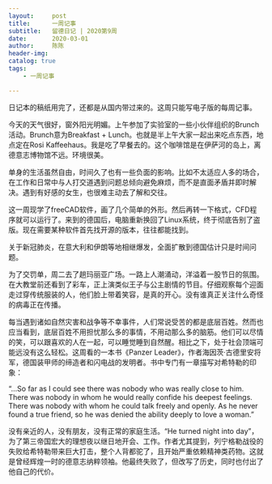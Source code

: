 ```yaml
---
layout:     post
title:      一周记事
subtitle:   留德日记 | 2020第9周
date:       2020-03-01
author:     陈陈
header-img: 
catalog: true
tags:
    - 一周记事

---
```


日记本的稿纸用完了，还都是从国内带过来的。这周只能写电子版的每周记事。

今天的天气很好，窗外阳光明媚。上午参加了实验室的一些小伙伴组织的Brunch活动。Brunch意为Breakfast + Lunch。也就是半上午大家一起出来吃点东西，地点定在Rosi Kaffeehaus。我是吃了早餐去的。这个咖啡馆是在伊萨河的岛上，离德意志博物馆不远。环境很美。

单身的生活虽然自由，时间久了也有一些负面的影响。比如不太适应人多的场合，在工作和日常中与人打交道遇到问题总倾向避免麻烦，而不是直面矛盾并即时解决。遇到有好感的女生，也很难主动去了解和交往。

这一周现学了freeCAD软件，画了几个简单的外形。然后再转一下格式，CFD程序就可以运行了。来到的德国后，电脑重新换回了Linux系统，终于彻底告别了盗版。现在需要某种软件首先找开源的版本，往往都能找到。

关于新冠肺炎，在意大利和伊朗等地相继爆发，全面扩散到德国估计只是时间问题。

为了交罚单，周二去了趟玛丽亚广场。一路上人潮涌动，洋溢着一股节日的氛围。在大教堂前还看到了彩车，正上演类似王子与公主剧情的节目。仔细观察每个迎面走过穿传统服装的人，他们脸上带着笑容，是真的开心。没有谁真正关注什么奇怪的病毒正在传播。

每当遇到诸如自然灾害和战争等不幸事件，人们常说受苦的都是底层百姓。然而也应当看到，底层百姓不用担忧那么多的事情，不用动那么多的脑筋。他们可以尽情的笑，可以跟喜欢的人在一起，可以睡觉睡到自然醒。相比之下，处于社会顶端可能远没有这么轻松。这周看的一本书《Panzer Leader》，作者海因茨·古德里安将军，德国装甲师的缔造者和闪电战的发明者。书中专门有一章描写对希特勒的印象：

“...So far as I could see there was nobody who was really close to him. There was nobody in whom he would really confide his deepest feelings. There was nobody with whom he could talk freely and openly. As he never found a true friend, so he was denied the ability deeply to love a woman.”

没有亲近的人，没有朋友，没有正常的家庭生活。“He turned night into day”，为了第三帝国宏大的理想夜以继日地开会、工作。作者尤其提到，列宁格勒战役的失败给希特勒带来巨大打击，整个人背都驼了，且开始严重依赖精神类药物。这就是曾经辉煌一时的德意志纳粹领袖。他最终失败了，但改写了历史，同时也付出了他自己的代价。

